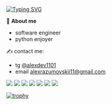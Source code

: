 [![Typing SVG](https://readme-typing-svg.herokuapp.com?color=%2336BCF7&lines=Hi+there,+I'm+Alex)](https://git.io/typing-svg)

📍 **About me**
- software engineer
- python enjoyer


✍️ contact me:
- tg [@alexdev1101](https://t.me/alexdev1101)
- email alexrazumovskii11@gmail.com

<img src="https://img.shields.io/badge/Python-white?style=for-the-badge&logo=Python&logoColor=blue" /> <img src="https://img.shields.io/badge/Django-white?style=for-the-badge&logo=Django&logoColor=green" /> <img src="https://img.shields.io/badge/PostgreSQL-white?style=for-the-badge&logo=PostgreSQL&logoColor=black" /> <img src="https://img.shields.io/badge/SQL-white?style=for-the-badge&logo=&logoColor=black" /> <img src="https://img.shields.io/badge/Docker-white?style=for-the-badge&logo=Docker&logoColor=blue" /> <img src="https://img.shields.io/badge/bash-white?style=for-the-badge&logo=&logoColor=black" /> <img src="https://img.shields.io/badge/FastAPI-white?style=for-the-badge&logo=FastAPI&logoColor=green" />


[![trophy](https://github-profile-trophy.vercel.app/?username=k1kk-coder)](https://github.com/ryo-ma/github-profile-k1kk-coder)
